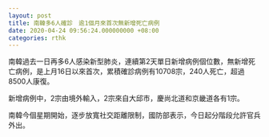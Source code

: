 ```yaml
---
layout: post
title: 南韓多6人確診　逾1個月來首次無新增死亡病例
date: 2020-04-24 09:56:24.000000000 +08:00
categories: rthk
---
```


南韓過去一日再多6人感染新型肺炎，連續第2天單日新增病例個位數，無新增死亡病例，是上月16日以來首次，累積確診病例有10708宗，240人死亡，超過8500人康復。

新增病例中，2宗由境外輸入，2宗來自大邱市，慶尚北道和京畿道各有1宗。

南韓今個星期開始，逐步放寬社交距離限制，國防部表示，今日起分階段允許官兵外出。
